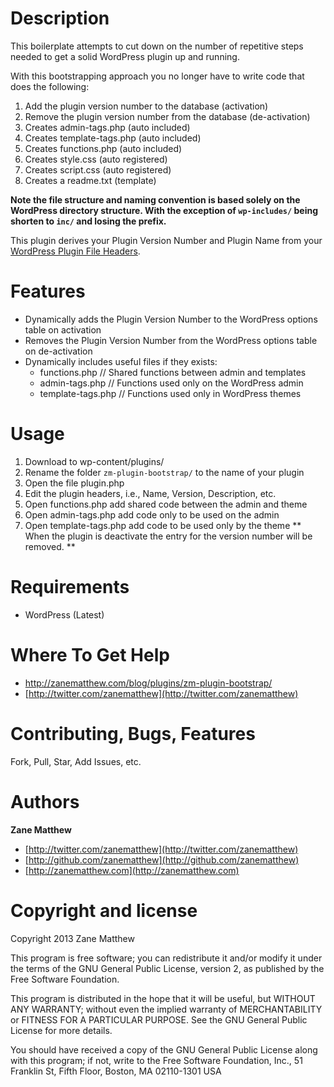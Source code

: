 Description
===========

This boilerplate attempts to cut down on the number of repetitive steps needed
to get a solid WordPress plugin up and running.

With this bootstrapping approach you no longer have to write code that does the following:

1. Add the plugin version number to the database (activation)
1. Remove the plugin version number from the database (de-activation)
1. Creates admin-tags.php (auto included)
1. Creates template-tags.php (auto included)
1. Creates functions.php (auto included)
1. Creates style.css (auto registered)
1. Creates script.css (auto registered)
1. Creates a readme.txt (template)

**Note the file structure and naming convention is based solely on the WordPress
directory structure. With the exception of `wp-includes/` being shorten to `inc/`
and losing the prefix.**

This plugin derives your Plugin Version Number and Plugin Name from your [WordPress Plugin File Headers](https://codex.wordpress.org/Writing_a_Plugin#File_Headers).


Features
========

* Dynamically adds the Plugin Version Number to the WordPress options table on activation
* Removes the Plugin Version Number from the WordPress options table on de-activation
* Dynamically includes useful files if they exists:
    * functions.php // Shared functions between admin and templates
    * admin-tags.php // Functions used only on the WordPress admin
    * template-tags.php // Functions used only in WordPress themes


Usage
=====

1. Download to wp-content/plugins/
1. Rename the folder `zm-plugin-bootstrap/` to the name of your plugin
1. Open the file plugin.php
1. Edit the plugin headers, i.e., Name, Version, Description, etc.
1. Open functions.php add shared code between the admin and theme
1. Open admin-tags.php add code only to be used on the admin
1. Open template-tags.php add code to be used only by the theme
** When the plugin is deactivate the entry for the version number will be removed. **


Requirements
============

* WordPress (Latest)


Where To Get Help
=================

* http://zanematthew.com/blog/plugins/zm-plugin-bootstrap/
* [http://twitter.com/zanematthew](http://twitter.com/zanematthew)

Contributing, Bugs, Features
============================

Fork, Pull, Star, Add Issues, etc.


Authors
=======

**Zane Matthew**

* [http://twitter.com/zanematthew](http://twitter.com/zanematthew)
* [http://github.com/zanematthew](http://github.com/zanematthew)
* [http://zanematthew.com](http://zanematthew.com)


Copyright and license
=====================

Copyright 2013 Zane Matthew

This program is free software; you can redistribute it and/or modify it under the terms of the GNU General Public License, version 2, as published by the Free Software Foundation.

This program is distributed in the hope that it will be useful, but WITHOUT ANY WARRANTY; without even the implied warranty of MERCHANTABILITY or FITNESS FOR A PARTICULAR PURPOSE. See the GNU General Public License for more details.

You should have received a copy of the GNU General Public License along with this program; if not, write to the Free Software Foundation, Inc., 51 Franklin St, Fifth Floor, Boston, MA 02110-1301 USA
